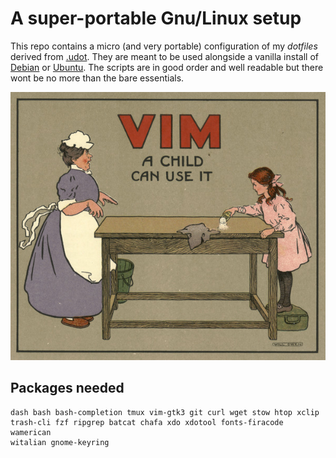 # A super-portable Gnu/Linux setup

This repo contains a micro (and very portable) configuration of my *dotfiles* derived from [.udot](https://github.com/matteogiorgi/.udot). They are meant to be used alongside a vanilla install of [Debian](https://www.debian.org/download) or [Ubuntu](https://ubuntu.com/#download). The scripts are in good order and well readable but there wont be no more than the bare essentials.

![](vim.png)




## Packages needed

```
dash bash bash-completion tmux vim-gtk3 git curl wget stow htop xclip
trash-cli fzf ripgrep batcat chafa xdo xdotool fonts-firacode wamerican
witalian gnome-keyring
```

